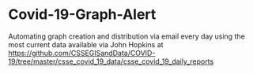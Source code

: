 # Covid-19-Graph-Alert
Automating graph creation and distribution via email every day using the most current data available via John Hopkins at https://github.com/CSSEGISandData/COVID-19/tree/master/csse_covid_19_data/csse_covid_19_daily_reports
